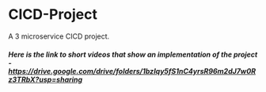 # CICD-Project
A 3 microservice CICD project.
##### Here is the link to short videos that show an implementation of the project - https://drive.google.com/drive/folders/1bzIqy5fS1nC4yrsR96m2dJ7w0Rz3TRbX?usp=sharing
